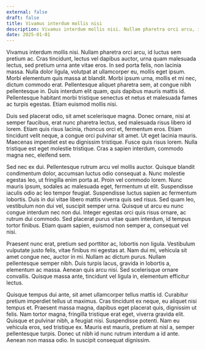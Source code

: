 ```yaml
---
external: false
draft: false
title: Vivamus interdum mollis nisi
description: Vivamus interdum mollis nisi. Nullam pharetra orci arcu, id luctus sem pretium ac. Cras tincidunt, lectus vel dapibus auctor, urna quam malesuada lectus, sed pretium urna ante vitae eros. In sed porta felis, non lacinia massa. Nulla dolor ligula, volutpat at ullamcorper eu, mollis eget ipsum.
date: 2025-01-01
---
```


Vivamus interdum mollis nisi. Nullam pharetra orci arcu, id luctus sem pretium ac. Cras tincidunt, lectus vel dapibus auctor, urna quam malesuada lectus, sed pretium urna ante vitae eros. In sed porta felis, non lacinia massa. Nulla dolor ligula, volutpat at ullamcorper eu, mollis eget ipsum. Morbi elementum quis massa at blandit. Morbi ipsum urna, mollis et mi nec, dictum commodo erat. Pellentesque aliquet pharetra sem, at congue nibh pellentesque in. Duis interdum elit quam, quis dapibus mauris mattis id. Pellentesque habitant morbi tristique senectus et netus et malesuada fames ac turpis egestas. Etiam euismod mollis nisi.

Duis sed placerat odio, sit amet scelerisque magna. Donec ornare, nisi at semper faucibus, erat nunc pharetra lectus, sed malesuada risus libero id lorem. Etiam quis risus lacinia, rhoncus orci et, fermentum eros. Etiam tincidunt velit neque, a congue orci pulvinar sit amet. Ut eget lacinia mauris. Maecenas imperdiet est eu dignissim tristique. Fusce quis risus lorem. Nulla tristique est eget molestie tristique. Cras a sapien interdum, commodo magna nec, eleifend sem.

Sed nec ex dui. Pellentesque rutrum arcu vel mollis auctor. Quisque blandit condimentum dolor, accumsan luctus odio consequat a. Nunc molestie egestas leo, ut fringilla enim porta at. Proin vel commodo lorem. Nunc mauris ipsum, sodales ac malesuada eget, fermentum ut elit. Suspendisse iaculis odio ac leo tempor feugiat. Suspendisse luctus sapien ac fermentum lobortis. Duis in dui vitae libero mattis viverra quis sed risus. Sed quam leo, vestibulum non dui vel, suscipit semper urna. Quisque ut arcu eu nunc congue interdum nec non dui. Integer egestas orci quis risus ornare, ac rutrum dui commodo. Sed placerat purus vitae quam interdum, id tempus tortor finibus. Etiam quam sapien, euismod non semper a, consequat vel nisi.

Praesent nunc erat, pretium sed porttitor ac, lobortis non ligula. Vestibulum vulputate justo felis, vitae finibus mi egestas at. Nam dui mi, vehicula sit amet congue nec, auctor in mi. Nullam ac dictum purus. Nullam pellentesque semper nibh. Duis turpis lacus, gravida in lobortis a, elementum ac massa. Aenean quis arcu nisi. Sed scelerisque ornare convallis. Quisque massa ante, tincidunt vel ligula in, elementum efficitur lectus.

Quisque tempus dui ante, sit amet ullamcorper tellus mattis id. Curabitur pretium imperdiet tellus ut maximus. Cras tincidunt ex neque, eu aliquet nisi tempus et. Praesent massa magna, dapibus eget placerat quis, dignissim ut felis. Nam tortor magna, fringilla tristique erat eget, viverra gravida elit. Quisque et pulvinar nibh, a feugiat nisi. Suspendisse potenti. Nam eu vehicula eros, sed tristique ex. Mauris est mauris, pretium at nisl a, semper pellentesque turpis. Donec ut nibh id nunc rutrum interdum a id ante. Aenean non massa odio. In suscipit consequat dignissim. 